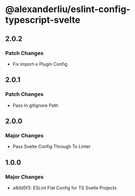 # @alexanderliu/eslint-config-typescript-svelte

## 2.0.2

### Patch Changes

- Fix import-x Plugin Config

## 2.0.1

### Patch Changes

- Pass In gitignore Path

## 2.0.0

### Major Changes

- Pass Svelte Config Through To Linter

## 1.0.0

### Major Changes

- a8dd5f3: ESLint Flat Config for TS Svelte Projects
